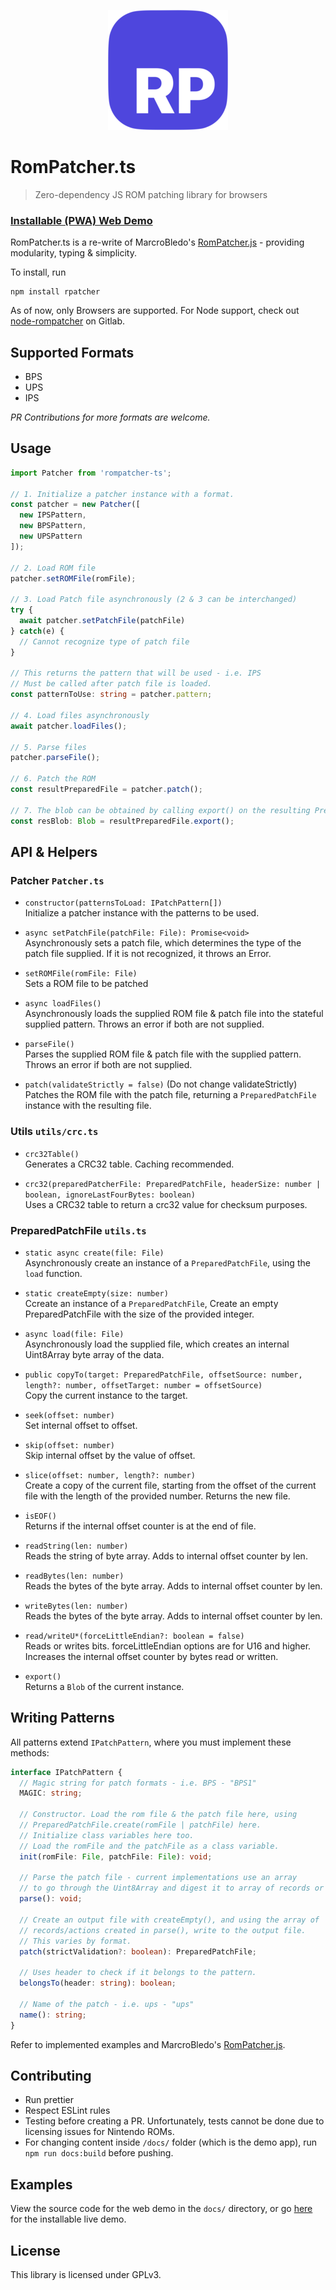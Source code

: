 <p align="center">
  <img alt="Logo" src="docs/public/android-chrome-192x192.png" />
</p>

# RomPatcher.ts
> Zero-dependency JS ROM patching library for browsers

### [Installable (PWA) Web Demo](https://dragonsnapx.github.io/rompatcher-ts/)

RomPatcher.ts is a re-write of MarcroBledo's [RomPatcher.js](https://www.marcrobledo.com/RomPatcher.js/) - providing modularity, typing & simplicity.

To install, run

```npm
npm install rpatcher
```

As of now, only Browsers are supported. For Node support, check out [node-rompatcher](https://gitlab.com/hearthero/node-rompatcher/-/blob/master/package.json) on Gitlab.

## Supported Formats

- BPS
- UPS
- IPS

*PR Contributions for more formats are welcome.*

## Usage

```typescript
import Patcher from 'rompatcher-ts';

// 1. Initialize a patcher instance with a format.
const patcher = new Patcher([
  new IPSPattern,
  new BPSPattern,
  new UPSPattern
]);

// 2. Load ROM file
patcher.setROMFile(romFile);

// 3. Load Patch file asynchronously (2 & 3 can be interchanged)
try {
  await patcher.setPatchFile(patchFile)
} catch(e) {
  // Cannot recognize type of patch file
}

// This returns the pattern that will be used - i.e. IPS
// Must be called after patch file is loaded.
const patternToUse: string = patcher.pattern;

// 4. Load files asynchronously
await patcher.loadFiles();

// 5. Parse files
patcher.parseFile();

// 6. Patch the ROM
const resultPreparedFile = patcher.patch();

// 7. The blob can be obtained by calling export() on the resulting PreparedPatchFile.
const resBlob: Blob = resultPreparedFile.export();

```

## API & Helpers

### Patcher `Patcher.ts`
- `constructor(patternsToLoad: IPatchPattern[])` <br>
Initialize a patcher instance with the patterns to be used.


- `async setPatchFile(patchFile: File): Promise<void>` <br>
Asynchronously sets a patch file, which determines the type of the patch file supplied. If it is not recognized, it throws an Error.


- `setROMFile(romFile: File)` <br>
Sets a ROM file to be patched


- `async loadFiles()` <br>
Asynchronously loads the supplied ROM file & patch file into the stateful supplied pattern. Throws an error if both are not supplied.


- `parseFile()` <br>
Parses the supplied ROM file & patch file with the supplied pattern. Throws an error if both are not supplied.


- `patch(validateStrictly = false)` (Do not change validateStrictly) <br>
Patches the ROM file with the patch file, returning a `PreparedPatchFile` instance with the resulting file.

### Utils `utils/crc.ts`

- `crc32Table()` <br>
Generates a CRC32 table. Caching recommended.


- `crc32(preparedPatcherFile: PreparedPatchFile, headerSize: number | boolean, ignoreLastFourBytes: boolean)` <br>
Uses a CRC32 table to return a crc32 value for checksum purposes.

### PreparedPatchFile `utils.ts`

- `static async create(file: File)` <br>
Asynchronously create an instance of a `PreparedPatchFile`, using the `load` function.


- `static createEmpty(size: number)` <br>
Ccreate an instance of a `PreparedPatchFile`, Create an empty PreparedPatchFile with the size of the provided integer.


- `async load(file: File)` <br>
Asynchronously load the supplied file, which creates an internal Uint8Array byte array of the data.


- `public copyTo(target: PreparedPatchFile, offsetSource: number, length?: number, offsetTarget: number = offsetSource)` <br>
Copy the current instance to the target.


- `seek(offset: number)` <br>
Set internal offset to offset.


- `skip(offset: number)` <br>
Skip internal offset by the value of offset.


- `slice(offset: number, length?: number)` <br>
Create a copy of the current file, starting from the offset of the current file with the length of the provided number. Returns the new file.

- `isEOF()` <br>
Returns if the internal offset counter is at the end of file.


- `readString(len: number)` <br>
Reads the string of byte array. Adds to internal offset counter by len.


- `readBytes(len: number)` <br>
Reads the bytes of the byte array. Adds to internal offset counter by len.


- `writeBytes(len: number)` <br>
Reads the bytes of the byte array. Adds to internal offset counter by len.


- `read/writeU*(forceLittleEndian?: boolean = false)` <br>
Reads or writes bits. forceLittleEndian options are for U16 and higher. Increases the internal offset counter by bytes read or written.


- `export()` <br>
Returns a `Blob` of the current instance.

## Writing Patterns

All patterns extend `IPatchPattern`, where you must implement these methods:

```typescript
interface IPatchPattern {
  // Magic string for patch formats - i.e. BPS - "BPS1"
  MAGIC: string;

  // Constructor. Load the rom file & the patch file here, using
  // PreparedPatchFile.create(romFile | patchFile) here.
  // Initialize class variables here too.
  // Load the romFile and the patchFile as a class variable.
  init(romFile: File, patchFile: File): void;

  // Parse the patch file - current implementations use an array
  // to go through the Uint8Array and digest it to array of records or actions.
  parse(): void;

  // Create an output file with createEmpty(), and using the array of
  // records/actions created in parse(), write to the output file.
  // This varies by format.
  patch(strictValidation?: boolean): PreparedPatchFile;

  // Uses header to check if it belongs to the pattern.
  belongsTo(header: string): boolean;

  // Name of the patch - i.e. ups - "ups"
  name(): string;
}
```

Refer to implemented examples and MarcroBledo's [RomPatcher.js](https://www.marcrobledo.com/RomPatcher.js/).

## Contributing

- Run prettier
- Respect ESLint rules
- Testing before creating a PR. Unfortunately, tests cannot be done due to licensing issues for Nintendo ROMs.
- For changing content inside `/docs/` folder (which is the demo app), run `npm run docs:build` before pushing.

## Examples

View the source code for the web demo in the `docs/` directory, or go [here](https://dragonsnapx.github.io/rompatcher-ts/) for the installable live demo.

## License

This library is licensed under GPLv3.
